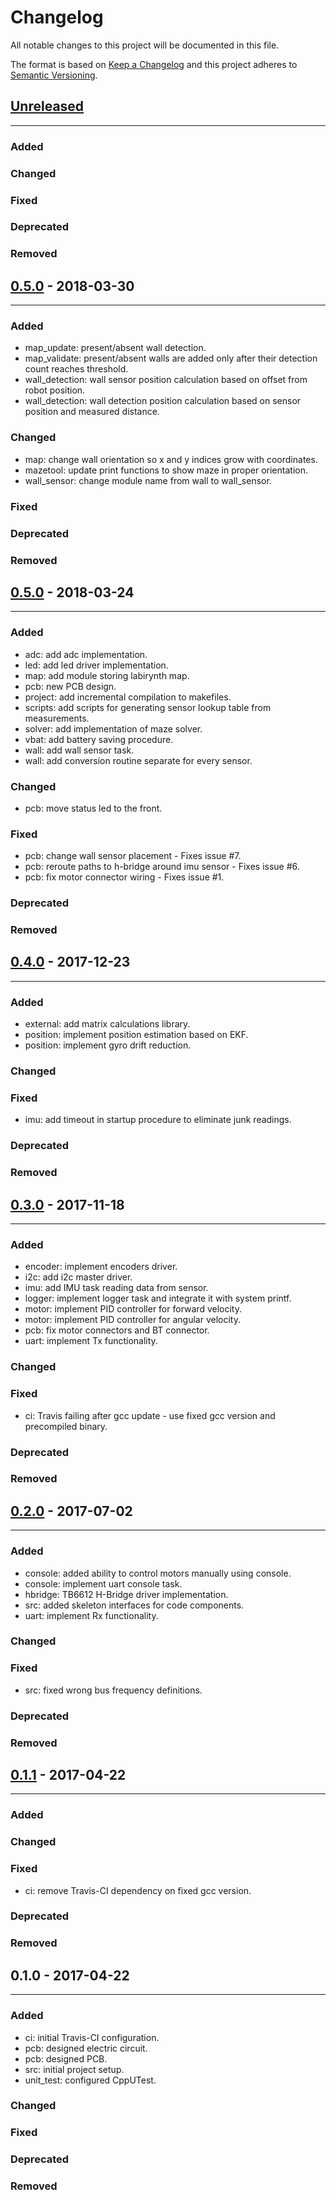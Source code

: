 Changelog
============
All notable changes to this project will be documented in this file.

The format is based on [Keep a Changelog](http://keepachangelog.com/en/1.0.0/)
and this project adheres to [Semantic Versioning](http://semver.org/spec/v2.0.0.html).

## [Unreleased]
------------------------

### Added

### Changed

### Fixed

### Deprecated

### Removed

## [0.5.0] - 2018-03-30
------------------------

### Added
- map_update: present/absent wall detection.
- map_validate: present/absent walls are added only after their detection count reaches threshold.
- wall_detection: wall sensor position calculation based on offset from robot position.
- wall_detection: wall detection position calculation based on sensor position and measured distance.

### Changed
- map: change wall orientation so x and y indices grow with coordinates.
- mazetool: update print functions to show maze in proper orientation.
- wall_sensor: change module name from wall to wall_sensor.

### Fixed

### Deprecated

### Removed

## [0.5.0] - 2018-03-24
------------------------

### Added
- adc: add adc implementation.
- led: add led driver implementation.
- map: add module storing labirynth map.
- pcb: new PCB design.
- project: add incremental compilation to makefiles.
- scripts: add scripts for generating sensor lookup table from measurements.
- solver: add implementation of maze solver.
- vbat: add battery saving procedure.
- wall: add wall sensor task.
- wall: add conversion routine separate for every sensor.

### Changed
- pcb: move status led to the front.

### Fixed
- pcb: change wall sensor placement - Fixes issue #7.
- pcb: reroute paths to h-bridge around imu sensor - Fixes issue #6.
- pcb: fix motor connector wiring - Fixes issue #1.

### Deprecated

### Removed

## [0.4.0] - 2017-12-23
------------------------

### Added
- external: add matrix calculations library.
- position: implement position estimation based on EKF.
- position: implement gyro drift reduction.

### Changed

### Fixed
- imu: add timeout in startup procedure to eliminate junk readings.

### Deprecated

### Removed

## [0.3.0] - 2017-11-18
------------------------

### Added
- encoder: implement encoders driver.
- i2c: add i2c master driver.
- imu: add IMU task reading data from sensor.
- logger: implement logger task and integrate it with system printf.
- motor: implement PID controller for forward velocity.
- motor: implement PID controller for angular velocity.
- pcb: fix motor connectors and BT connector.
- uart: implement Tx functionality.

### Changed

### Fixed
- ci: Travis failing after gcc update - use fixed gcc version and precompiled binary.

### Deprecated

### Removed

## [0.2.0] - 2017-07-02
------------------------

### Added
- console: added ability to control motors manually using console.
- console: implement uart console task.
- hbridge: TB6612 H-Bridge driver implementation.
- src: added skeleton interfaces for code components.
- uart: implement Rx functionality.

### Changed

### Fixed
- src: fixed wrong bus frequency definitions.

### Deprecated

### Removed

## [0.1.1] - 2017-04-22
------------------------

### Added

### Changed

### Fixed
- ci: remove Travis-CI dependency on fixed gcc version.

### Deprecated

### Removed

## 0.1.0 - 2017-04-22
------------------------

### Added
- ci: initial Travis-CI configuration.
- pcb: designed electric circuit.
- pcb: designed PCB.
- src: initial project setup.
- unit_test: configured CppUTest.

### Changed

### Fixed

### Deprecated

### Removed


[Unreleased]: https://github.com/ucgosupl/mm_legend_v2/compare/v0.5.0...dev
[0.1.1]: https://github.com/ucgosupl/mm_legend_v2/compare/v0.1.0...v0.1.1
[0.2.0]: https://github.com/ucgosupl/mm_legend_v2/compare/v0.1.1...0.2.0
[0.3.0]: https://github.com/ucgosupl/mm_legend_v2/compare/0.2.0...v0.3.0
[0.4.0]: https://github.com/ucgosupl/mm_legend_v2/compare/0.3.0...v0.4.0
[0.5.0]: https://github.com/ucgosupl/mm_legend_v2/compare/0.4.0...v0.5.0
[0.6.0]: https://github.com/ucgosupl/mm_legend_v2/compare/0.5.0...v0.6.0
